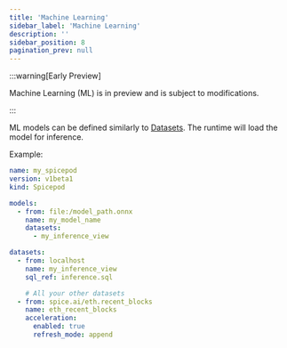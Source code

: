 ```yaml
---
title: 'Machine Learning'
sidebar_label: 'Machine Learning'
description: ''
sidebar_position: 8
pagination_prev: null
---
```


:::warning[Early Preview]

Machine Learning (ML) is in preview and is subject to modifications.

:::

ML models can be defined similarly to [Datasets](../reference/spicepod/datasets.md). The runtime will load the model for inference.

Example:

```yaml
name: my_spicepod
version: v1beta1
kind: Spicepod

models:
  - from: file:/model_path.onnx
    name: my_model_name
    datasets:
      - my_inference_view

datasets:
  - from: localhost
    name: my_inference_view
    sql_ref: inference.sql

    # All your other datasets
  - from: spice.ai/eth.recent_blocks
    name: eth_recent_blocks
    acceleration:
      enabled: true
      refresh_mode: append
```
